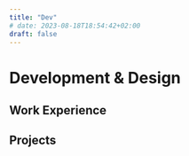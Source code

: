 ```yaml
---
title: "Dev"
# date: 2023-08-18T18:54:42+02:00
draft: false
---
```

# Development & Design

## Work Experience

## Projects
